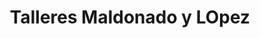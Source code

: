 ---
title: "Talleres Maldonado y LOpez"
url: /marbella/talleres-maldonado-y-lopez/
shop: Autowerkstatt
---